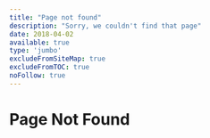 ```yaml
---
title: "Page not found"
description: "Sorry, we couldn't find that page"
date: 2018-04-02
available: true
type: 'jumbo'
excludeFromSiteMap: true
excludeFromTOC: true
noFollow: true
---
```


# Page Not Found